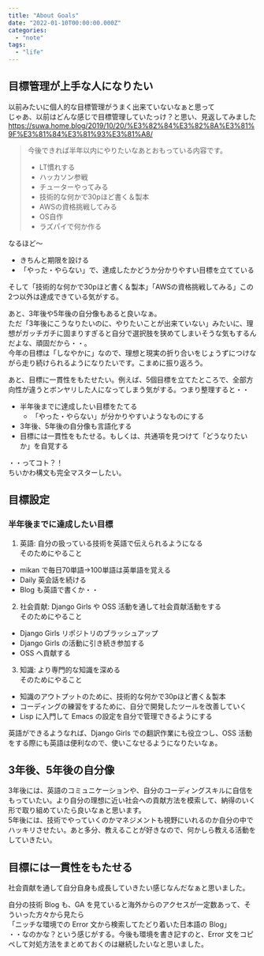 ```yaml
---
title: "About Goals"
date: "2022-01-10T00:00:00.000Z"
categories: 
  - "note"
tags:
  - "life"
---
```


## 目標管理が上手な人になりたい
以前みたいに個人的な目標管理がうまく出来ていないなぁと思って  
じゃあ、以前はどんな感じで目標管理していたっけ？と思い、見返してみました  
https://suwa.home.blog/2019/10/20/%E3%82%84%E3%82%8A%E3%81%9F%E3%81%84%E3%81%93%E3%81%A8/  
> 今後できれば半年以内にやりたいなあとおもっている内容です。
> - LT慣れする
> - ハッカソン参戦
> - チューターやってみる
> - 技術的な何かで30pほど書く＆製本
> - AWSの資格挑戦してみる
> - OS自作
> - ラズパイで何か作る

なるほど〜  
- きちんと期限を設ける
- 「やった・やらない」で、達成したかどうか分かりやすい目標を立てている
 
そして「技術的な何かで30pほど書く＆製本」「AWSの資格挑戦してみる」この2つ以外は達成できている気がする。  

あと、3年後や5年後の自分像もあると良いなぁ。  
ただ「3年後にこうなりたいのに、やりたいことが出来ていない」みたいに、理想がガッチガチに固まりすぎると自分で選択肢を狭めてしまいそうな気もするんだよな、頑固だから・・。    
今年の目標は「しなやかに」なので、理想と現実の折り合いをじょうずにつけながら走り続けられるようになりたいです。こまめに振り返ろう。  
  
あと、目標に一貫性をもたせたい。例えば、5個目標を立てたところで、全部方向性が違うとボンヤリした人になってしまう気がする。つまり整理すると・・  

- 半年後までに達成したい目標をたてる
    - 「やった・やらない」が分かりやすいようなものにする
- 3年後、5年後の自分像も言語化する
- 目標には一貫性をもたせる。もしくは、共通項を見つけて「どうなりたいか」を自覚する


・・ってコト？！  
ちいかわ構文も完全マスターしたい。  
  
## 目標設定
### 半年後までに達成したい目標
1. 英語: 自分の扱っている技術を英語で伝えられるようになる  
そのためにやること  
- mikan で毎日70単語→100単語は英単語を覚える
- Daily 英会話を続ける
- Blog も英語で書くか・・
2. 社会貢献: Django Girls や OSS 活動を通して社会貢献活動をする  
そのためにやること  
- Django Girls リポジトリのブラッシュアップ
- Django Girls の活動に引き続き参加する
- OSS へ貢献する
3. 知識: より専門的な知識を深める  
そのためにやること  
- 知識のアウトプットのために、技術的な何かで30pほど書く＆製本
- コーディングの練習をするために、自分で開発したツールを改善していく
- Lisp に入門して Emacs の設定を自分で管理できるようにする

英語ができるようなれば、Django Girls での翻訳作業にも役立つし、OSS 活動をする際にも英語は便利なので、使いこなせるようになりたいなぁ。  

## 3年後、5年後の自分像
3年後には、英語のコミュニケーションや、自分のコーディングスキルに自信をもっていたい。より自分の理想に近い社会への貢献方法を模索して、納得のいく形で取り組めていたら良いなぁと思います。  
5年後には、技術でやっていくのかマネジメントも視野にいれるのか自分の中でハッキリさせたい。あと多分、教えることが好きなので、何かしら教える活動をしていきたい。  
  
## 目標には一貫性をもたせる
社会貢献を通して自分自身も成長していきたい感じなんだなぁと思いました。  

自分の技術 Blog も、GA を見ていると海外からのアクセスが一定数あって、そういった方々から見たら  
「ニッチな環境での Error 文から検索してたどり着いた日本語の Blog」  
・・なのかな？という感じがする。今後も環境を書き記すのと、Error 文をコピペして対処方法をまとめておくのは継続したいなと思いました。
